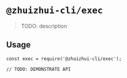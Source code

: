 # `@zhuizhui-cli/exec`

> TODO: description

## Usage

```
const exec = require('@zhuizhui-cli/exec');

// TODO: DEMONSTRATE API
```
